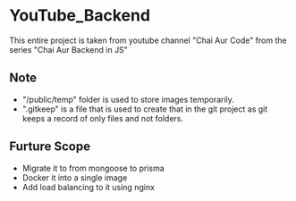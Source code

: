 # YouTube_Backend

This entire project is taken from youtube channel "Chai Aur Code" from the series "Chai Aur Backend in JS"

## Note
- "/public/temp" folder is used to store images temporarily.
- ".gitkeep" is a file that is used to create that in the git project as git keeps a record of only files and not folders.

## Furture Scope
- Migrate it to from mongoose to prisma
- Docker it into a single image
- Add load balancing to it using nginx

